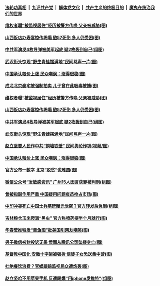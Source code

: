####  [法轮功真相](../../../../basic/blob/master/README.md?t=08301203) &nbsp;|&nbsp; [九评共产党](../../../../9ping.md/blob/master/README.md?t=08301203) &nbsp;|&nbsp; [解体党文化](../../../../jtdwh.md/blob/master/README.md?t=08301203)  &nbsp;|&nbsp; [共产主义的终极目的](../../../../gczydzjmd.md/blob/master/README.md?t=08301203) &nbsp;|&nbsp; [魔鬼在统治我们的世界](../../../../mgztzwmdsj.md/blob/master/README.md?t=08301203) 


#### [维权者曝“被监视居住”经历被警方传唤 父亲被威胁(图)](../pages/p1/944600.md?t=08301203) 

#### [山西饭店办寿宴惊传坍塌 酿57死伤 多人仍受困(图)](../pages/p1/944594.md?t=08301203) 

#### [中共军演发4枚导弹被美军起底 疑2枚轰到自己(组图)](../pages/p1/944568.md?t=08301203) 

#### [武汉街头惊现“野生青蛙摆满地”民间骂声一片(图)](../pages/p1/944572.md?t=08301203) 

#### [中国承认粮价上涨 民众嘲讽：涨得很稳(图)](../pages/p1/944540.md?t=08301203) 

#### [成龙北京豪宅被强制拍卖 儿子曾在此吸毒被捕(图)](../pages/p1/944597.md?t=08301203) 


#### [维权者曝“被监视居住”经历被警方传唤 父亲被威胁(图)](../pages/p1/944600.md?t=08301203) 

#### [山西饭店办寿宴惊传坍塌 酿57死伤 多人仍受困(图)](../pages/p1/944594.md?t=08301203) 


#### [中共军演发4枚导弹被美军起底 疑2枚轰到自己(组图)](../pages/p1/944568.md?t=08301203) 

#### [武汉街头惊现“野生青蛙摆满地”民间骂声一片(图)](../pages/p1/944572.md?t=08301203) 

#### [赵立坚要人民作中共“铜墙铁壁” 民间舆论炸锅(视频/图)](../pages/p1/944566.md?t=08301203) 

#### [中国承认粮价上涨 民众嘲讽：涨得很稳(图)](../pages/p1/944540.md?t=08301203) 

#### [官方公布一数字 北京“脱贫”谎难圆(图)](../pages/p1/944507.md?t=08301203) 

#### [微信公众号“发敏感资讯” 广州15人因言获罪被判刑(组图)](../pages/p1/944535.md?t=08301203) 

#### [曾被指副作用严重 中国疑用问题疫苗抢占市场(图)](../pages/p1/944493.md?t=08301203) 

#### [中印冲突死亡中国士兵墓碑曝光泄密？官方转发后急删(组图)](../pages/p1/944434.md?t=08301203) 

#### [吉林粮仓玉米爬满“黑虫” 官方称喷药摆半个月就行(图)](../pages/p1/944455.md?t=08301203) 

#### [华春莹推特发“章鱼图”批美国引网友嘲笑(图)](../pages/p1/944414.md?t=08301203) 


#### [男子微信被封投诉无果 愤而从腾讯公司坠楼身亡(图)](../pages/p1/944401.md?t=08301203) 

#### [基督教中国化 安徽十字架被强拆 信徒子女恐送集中营(图)](../pages/p1/944404.md?t=08301203) 

#### [杜绝餐饮浪费？官媒跟踪监视民众遭炮轰(图)](../pages/p1/944383.md?t=08301203) 

#### [赵立坚呛不用苹果手机 反遭踢爆“用iphone发推特”(组图)](../pages/p1/944372.md?t=08301203) 

